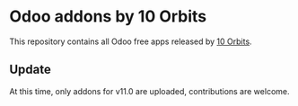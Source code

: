 # Odoo addons by 10 Orbits

This repository contains all Odoo free apps released by [10 Orbits](https://apps.odoo.com/apps/modules/browse?series=&price=Free&author=10+Orbits).

## Update
At this time, only addons for v11.0 are uploaded, contributions are welcome.